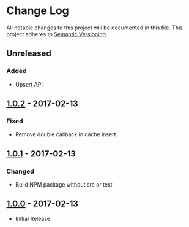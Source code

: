 # Change Log
All notable changes to this project will be documented in this file.
This project adheres to [Semantic Versioning](http://semver.org/).

## Unreleased
### Added
* Upsert API

## [1.0.2] - 2017-02-13
### Fixed
* Remove double callback in cache insert

## [1.0.1] - 2017-02-13
### Changed
* Build NPM package without src or test

## [1.0.0] - 2017-02-13
* Initial Release

[1.0.2]: https://github.com/koopjs/koop-cache-memory/releases/tag/v1.0.2
[1.0.1]: https://github.com/koopjs/koop-cache-memory/releases/tag/v1.0.1
[1.0.0]: https://github.com/koopjs/koop-cache-memory/releases/tag/v1.0.0
